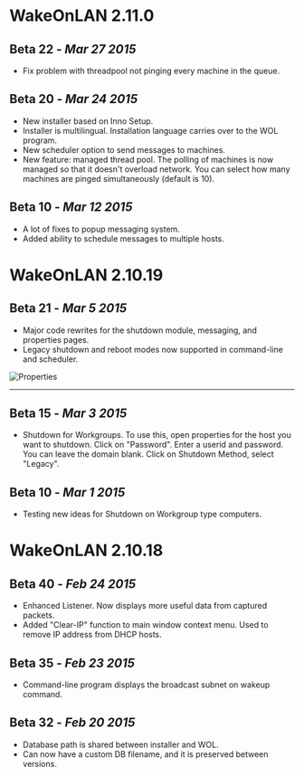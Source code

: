 # WakeOnLAN 2.11.0

## Beta 22 - _Mar 27 2015_

* Fix problem with threadpool not pinging every machine in the queue.


## Beta 20 - _Mar 24 2015_

* New installer based on Inno Setup.
* Installer is multilingual.  Installation language carries over to the WOL program.
* New scheduler option to send messages to machines.
* New feature: managed thread pool.  The polling of machines is now managed so that it doesn't overload network.
 You can select how many machines are pinged simultaneously (default is 10).


## Beta 10 - _Mar 12 2015_

* A lot of fixes to popup messaging system.
* Added ability to schedule messages to multiple hosts.


# WakeOnLAN 2.10.19

## Beta 21 - _Mar 5 2015_

* Major code rewrites for the shutdown module, messaging, and properties pages.
* Legacy shutdown and reboot modes now supported in command-line and scheduler.

![Properties](https://sourceforge.net/p/aquilawol/discussion/1105198/thread/d64df5ff/e64c/attachment/Capture.PNG)

------

## Beta 15 - _Mar 3 2015_

* Shutdown for Workgroups.  To use this, open properties for the host you want to shutdown.
Click on "Password".  Enter a userid and password.  You can leave the domain blank.
Click on Shutdown Method, select "Legacy".

## Beta 10 - _Mar 1 2015_

* Testing new ideas for Shutdown on Workgroup type computers.


# WakeOnLAN 2.10.18

## Beta 40 - _Feb 24 2015_

* Enhanced Listener. Now displays more useful data from captured packets.
* Added "Clear-IP" function to main window context menu.  Used to remove IP address from DHCP hosts.

## Beta 35 - _Feb 23 2015_

* Command-line program displays the broadcast subnet on wakeup command.

## Beta 32 - _Feb 20 2015_

* Database path is shared between installer and WOL.
* Can now have a custom DB filename, and it is preserved between versions.
